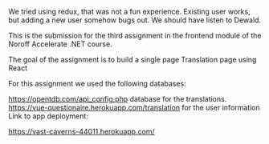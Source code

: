 We tried using redux, that was not a fun experience. Existing user works, but adding a new user somehow bugs out. We should have listen to Dewald.

This is the submission for the third assignment in the frontend module of the Noroff Accelerate .NET course.

The goal of the assignment is to build a single page Translation page using React

For this assignment we used the following databases:

https://opentdb.com/api_config.php database for the translations.
https://vue-questionaire.herokuapp.com/translation for the user information
Link to app deployment:

https://vast-caverns-44011.herokuapp.com/